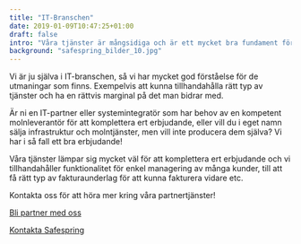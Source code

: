 ```yaml
---
title: "IT-Branschen"
date: 2019-01-09T10:47:25+01:00
draft: false
intro: "Våra tjänster är mångsidiga och är ett mycket bra fundament för många olika typer av tillämpningar och har därför erfarenhet av många olika branscher och sektorer."
background: "safespring_bilder_10.jpg"
---
```

Vi är ju själva i IT-branschen, så vi har mycket god förståelse för de utmaningar som finns. Exempelvis att kunna tillhandahålla rätt typ av tjänster och ha en rättvis marginal på det man bidrar med.

Är ni en IT-partner eller systemintegratör som har behov av en kompetent molnleverantör för att komplettera ert erbjudande, eller vill du i eget namn sälja infrastruktur och molntjänster, men vill inte producera dem själva?  Vi har i så fall ett bra erbjudande!

Våra tjänster lämpar sig mycket väl för att komplettera ert erbjudande och vi tillhandahåller funktionalitet för enkel managering av många kunder, till att få rätt typ av fakturaunderlag för att kunna fakturera vidare etc.

Kontakta oss för att höra mer kring våra partnertjänster!

<a href="/om-safespring/bli-partner" id="text-button">Bli partner med oss</a></br>

<a href="/kontakt" id="text-button">Kontakta Safespring</a>
